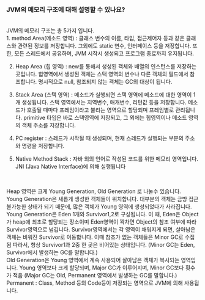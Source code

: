 ### JVM의 메모리 구조에 대해 설명할 수 있나요?
<br>
JVM의 메모리 구조는 총 5가지 입니다. <br>
1. method Area(메소드 영역) : 클래스 변수의 이름, 타입, 접근제어자 등과 같은 클래스와 관련된 정보를 저장합니다. 
                             그외에도 static 변수, 인터페이스 등을 저장합니다.
                             또한, 모든 스레드에서 공유하며, JVM 시작시 생성되고 프로그램 종료까지 유지됩니다.
                             
2. Heap Area (힙 영역) : new를 통해서 생성된 객체와 배열의 인스턴스를 저장하는 곳입니다. 
                         힙영역에서 생성된 객체는 스택 영역의 변수나 다른 객체의 필드에서 참조합니다. 
                         명시적으로 null, 참조되지 않는 객체는 GC의 대상이 됩니다.
                         
3. Stack Area (스택 영역) : 메소드가 실행되면 스택 영역에 메소드에 대한 영역이 1개 생성됩니다.
                           스택 영역에서는 지역변수, 매개변수, 리턴값 등을 저장합니다.
                           메소드가 호출될 때마다 프레임이라고 불리는 영역으로 할당되며 프레임별로 관리됩니다. 
                           primitive 타입은 바로 스택영역에 저장되고, 그 외에는 힙영역이나 메소드 영역의 객체 주소를 저장합니다.
                           
4. PC register : 스레드가 시작될 때 생성되며, 현재 스레드가 실행되는 부분의 주소와 명령을 저장합니다.

5. Native Method Stack : 자바 외의 언어로 작성된 코드를 위한 메모리 영역입니다. JNI (Java Native Interface)에 의해 실행됩니다

<br>

Heap 영역은 크게 Young Generation, Old Generation 로 나눌수 있습니다. <br>
Young Generation은 새롭게 생성한 객체들이 위치합니다. 대부분의 객체는 금방 접근 불가능한 상태가 되기 때문에, 
많은 객체가 Young 영역에 생성되었다가 사라집니다. Young Generation은 Eden 1개와 Survivor1,2로 구성됩니다. 
이 때, Eden은 Object가 heap에 최초로 할당되는 장소이며 Eden영역이 꽉차면 Object의 참조 여부에 따라 Survivor영역으로 넘깁니다.
Survivor영역에서는 각 영역이 채워지게 되면, 살아남은 객체는 비워진 Survivor로 이동합니다. 이때 참조가 없는 객체들은 Minor GC로 수집 됨
따라서, 항상 Survivor1과 2중 한 곳은 비어있는 상태입니다.
(Minor GC는 Eden, Survivor에서 발생하는 GC를 말합니다.) <br>
Old Generation은 Young 영역에서 계속 사용되어 살아남은 객체가 복사되는 영역입니다. Young 영역보다 크게 할당되며,
Major GC가 이루어지며, Minor GC보다 횟수가 적음
(Major GC는 Old, Permanent 영역에서 발생하는 GC를 말합니다.)     <br>
Permanent : Class, Method 등의 Code등이 저장되는 영역으로 JVM에 의해 사용됩니다.
